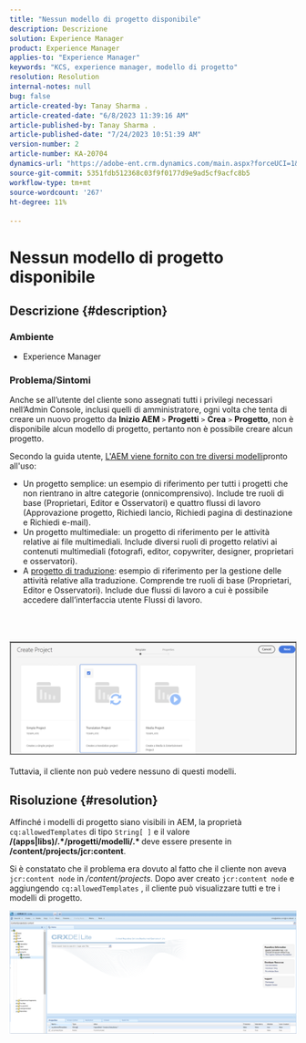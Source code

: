 ```yaml
---
title: "Nessun modello di progetto disponibile"
description: Descrizione
solution: Experience Manager
product: Experience Manager
applies-to: "Experience Manager"
keywords: "KCS, experience manager, modello di progetto"
resolution: Resolution
internal-notes: null
bug: false
article-created-by: Tanay Sharma .
article-created-date: "6/8/2023 11:39:16 AM"
article-published-by: Tanay Sharma .
article-published-date: "7/24/2023 10:51:39 AM"
version-number: 2
article-number: KA-20704
dynamics-url: "https://adobe-ent.crm.dynamics.com/main.aspx?forceUCI=1&pagetype=entityrecord&etn=knowledgearticle&id=d26e3015-f105-ee11-8f6e-6045bd006b3d"
source-git-commit: 5351fdb512368c03f9f0177d9e9ad5cf9acfc8b5
workflow-type: tm+mt
source-wordcount: '267'
ht-degree: 11%

---
```


# Nessun modello di progetto disponibile

## Descrizione {#description}


### Ambiente

- Experience Manager


### Problema/Sintomi

Anche se all’utente del cliente sono assegnati tutti i privilegi necessari nell’Admin Console, inclusi quelli di amministratore, ogni volta che tenta di creare un nuovo progetto da <b>Inizio AEM </b>`>`  <b>Progetti</b> `>`  <b>Crea</b> `>`  <b>Progetto</b>, non è disponibile alcun modello di progetto, pertanto non è possibile creare alcun progetto.

Secondo la guida utente, [L&#39;AEM viene fornito con tre diversi modelli](https://experienceleague.adobe.com/docs/experience-manager-cloud-service/content/sites/authoring/projects/overview.html?lang=en#project-templates)pronto all&#39;uso:

- Un progetto semplice: un esempio di riferimento per tutti i progetti che non rientrano in altre categorie (onnicomprensivo). Include tre ruoli di base (Proprietari, Editor e Osservatori) e quattro flussi di lavoro (Approvazione progetto, Richiedi lancio, Richiedi pagina di destinazione e Richiedi e-mail).
- Un progetto multimediale: un progetto di riferimento per le attività relative ai file multimediali. Include diversi ruoli di progetto relativi ai contenuti multimediali (fotografi, editor, copywriter, designer, proprietari e osservatori).
- A [progetto di traduzione](https://experienceleague.adobe.com/docs/experience-manager-cloud-service/content/sites/administering/reusing-content/translation/overview.html?lang=en): esempio di riferimento per la gestione delle attività relative alla traduzione. Comprende tre ruoli di base (Proprietari, Editor e Osservatori). Include due flussi di lavoro a cui è possibile accedere dall’interfaccia utente Flussi di lavoro.

<br><br><br>![](assets/___d36e3015-f105-ee11-8f6e-6045bd006b3d___.png)<br><br>
Tuttavia, il cliente non può vedere nessuno di questi modelli.


## Risoluzione {#resolution}


Affinché i modelli di progetto siano visibili in AEM, la proprietà `cq:allowedTemplates` di tipo `String[ ]` e il valore <b>/(apps|libs)/.\*/progetti/modelli/.\* </b> deve essere presente in <b>/content/projects/jcr:content</b>.

Si è constatato che il problema era dovuto al fatto che il cliente non aveva `jcr:content node` in */content/projects*. Dopo aver creato `jcr:content node` e aggiungendo `cq:allowedTemplates` , il cliente può visualizzare tutti e tre i modelli di progetto.



![](assets/ef0af61b-2843-ed11-bba2-0022480866ad.png)
